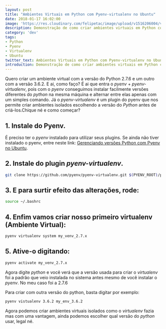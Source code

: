 ```yaml
---
layout: post
title: "Ambientes Virtuais em Python com Pyenv-virtualenv no Ubuntu"
date: 2018-01-17 16:02:00
image: 'https://res.cloudinary.com/felipetac/image/upload/v1516206004/virtualenv_ghwzdi.png'
description: Demonstração de como criar ambientes virtuais em Python com o plugin virtualenv do Pyenv no Ubuntu
category: 'dev'
tags:
- Python
- Pyenv
- Virtualenv
- Ubuntu
twitter_text: Ambientes Virtuais em Python com Pyenv-virtualenv no Ubuntu
introduction: Demonstração de como criar ambientes virtuais em Python com o plugin virtualenv do Pyenv no Ubuntu
---
```

Quero criar um ambiente virtual com a versão do Python 2.7.6 e um outro com a versão 3.6.2. E ai, como faço? É ai que entra o _pyenv_ + _pyenv-virtualenv_, pois com o _pyenv_ conseguimos instalar facilmente versões diferentes do _python_ na mesma máquina e alternar entre elas apenas com um simples comando. Já o _pyenv-virtualenv_ é um plugin do pyenv que nos permite criar ambientes isolados escolhendo a versão do _Python_ antes de criá-los.Chique né e como começar?

## 1. Instale do Pyenv.

É preciso ter o _pyenv_ instalado para utilizar seus plugins. Se ainda não tiver instalado o pyenv, entre neste link: [Gerenciando versões Python com Pyenv no Ubuntu](/gerenciando-versões-python-com-pyenv-no-ubuntu/).

## 2. Instale do plugin _pyenv-virtualenv_.

```bash
git clone https://github.com/pyenv/pyenv-virtualenv.git $(PYENV_ROOT)/plugins/pyenv-virtualenv
```

## 3. E para surtir efeito das alterações, rode:

```bash
source ~/.bashrc
```

## 4. Enfim vamos criar nosso primeiro virtualenv (Ambiente Virtual):

```bash
pyenv virtualenv system my_venv_2.7.x
```

## 5. Ative-o digitando:

```bash
pyenv activate my_venv_2.7.x
```

Agora digite _python_ e você verá que a versão usada para criar o _virtualenv_ foi a padrão que veio instalada no sistema antes mesmo de você instalar o _pyenv_. No meu caso foi a 2.7.6

Para criar com outra versão do python, basta digitar por exemplo:

```bash
pyenv vistualenv 3.6.2 my_env_3.6.2
```

Agora podemos criar ambientes virtuais isolados como o _virtualenv_ fazia mas com uma vantagem, ainda podemos escolher qual versão do _python_ usar, legal né.
